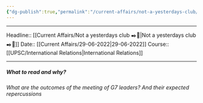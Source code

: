 ```yaml
---
{"dg-publish":true,"permalink":"/current-affairs/not-a-yesterdays-club/"}
---
```


----
Headline:: [[Current Affairs/Not a yesterdays club ✒️💭\|Not a yesterdays club ✒️💭]]
Date:: [[Current Affairs/29-06-2022\|29-06-2022]]
Course:: [[UPSC/International Relations\|International Relations]] 

----
##### What to read and why? 


_What are the outcomes of the meeting of G7 leaders? And their expected repercussions_